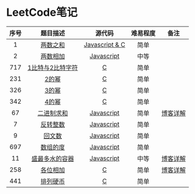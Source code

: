﻿# LeetCode笔记


| 序号 | 题目描述 | 源代码 | 难易程度 | 备注 |
|:---:|:---:|:---:|:---:|:---:|
| 1 | [两数之和](https://leetcode-cn.com/problems/two-sum/description/) | [Javascript & C](https://github.com/liulian0519/LeetCode/blob/master/%E4%B8%A4%E6%95%B0%E4%B9%8B%E5%92%8C.txt)|简单 |  |
| 2 | [两数相加](https://leetcode-cn.com/problems/add-two-numbers/description/) | [Javascript ](https://github.com/liulian0519/LeetCode/blob/master/%E4%B8%A4%E6%95%B0%E7%9B%B8%E5%8A%A0.txt)|中等 |  |
| 717| [1比特与2比特字符](https://leetcode-cn.com/problems/1-bit-and-2-bit-characters/description/) | [C ](https://github.com/liulian0519/LeetCode/blob/master/1%E6%AF%94%E7%89%B9%E4%B8%8E2%E6%AF%94%E7%89%B9%E5%AD%97%E7%AC%A6.txt)|简单 |  |
| 231| [2的幂](https://leetcode-cn.com/problems/power-of-two/description/) | [C ](https://github.com/liulian0519/LeetCode/blob/master/2%E7%9A%84%E5%B9%82.txt)|简单 |  |
| 326| [3的幂](https://leetcode-cn.com/problems/power-of-three/description/) | [C ](https://github.com/liulian0519/LeetCode/blob/master/3%E7%9A%84%E5%B9%82.txt)|简单 |  |
| 342| [4的幂](https://leetcode-cn.com/problems/power-of-four/description/) | [C ](https://github.com/liulian0519/LeetCode/blob/master/4%E7%9A%84%E5%B9%82.txt)|简单 |  |
| 67| [二进制求和](https://leetcode-cn.com/problems/add-binary/description/) | [Javascript ](https://github.com/liulian0519/LeetCode/blob/master/%E4%BA%8C%E8%BF%9B%E5%88%B6%E6%B1%82%E5%92%8C.js)|简单 | [博客详解](https://blog.csdn.net/liu0415111/article/details/81238125) |
| 7| [反转整数](https://leetcode-cn.com/problems/reverse-integer/description/) | [Javascript ](https://github.com/liulian0519/LeetCode/blob/master/%E5%8F%8D%E8%BD%AC%E6%95%B4%E6%95%B0.js)|简单 |  |
| 9| [回文数](https://leetcode-cn.com/problems/palindrome-number/description/) | [Javascript ](https://github.com/liulian0519/LeetCode/blob/master/%E5%9B%9E%E6%96%87%E6%95%B0.js)|简单 |  |
| 697| [数组的度](https://leetcode-cn.com/problems/degree-of-an-array/description/) | [Javascript ](https://github.com/liulian0519/LeetCode/blob/master/%E6%95%B0%E7%BB%84%E7%9A%84%E5%BA%A6.txt)|简单 |  |
| 11| [盛最多水的容器](https://leetcode-cn.com/problems/container-with-most-water/description/) | [Javascript ](https://github.com/liulian0519/LeetCode/blob/master/%E7%9B%9B%E6%9C%80%E5%A4%9A%E6%B0%B4%E7%9A%84%E5%AE%B9%E5%99%A8.txt)|中等 | [博客详解](https://blog.csdn.net/liu0415111/article/details/81165529) |
| 258| [各位相加](https://leetcode-cn.com/problems/add-digits/description/) | [C ](https://github.com/liulian0519/LeetCode/blob/master/%E5%90%84%E4%BD%8D%E7%9B%B8%E5%8A%A0.txt)|简单 | [博客详解](https://blog.csdn.net/liu0415111/article/details/81251736) |
| 441| [排列硬币](https://leetcode-cn.com/problems/arranging-coins/description/) | [C ](https://github.com/liulian0519/LeetCode/blob/master/%E6%8E%92%E5%88%97%E7%A1%AC%E5%B8%81.txt)|简单 |  |


